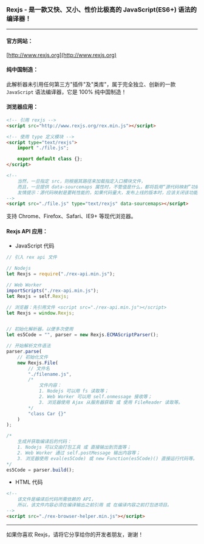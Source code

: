 ### Rexjs - 是一款又快、又小、性价比极高的 JavaScript(ES6+) 语法的编译器！
------

#### 官方网站：
[http://www.rexjs.org](http://www.rexjs.org)


#### 纯中国制造：
此解析器未引用任何第三方"插件"及"类库"，属于完全独立、创新的一款 ```JavaScript``` 语法编译器，它是 100% 纯中国制造！


#### 浏览器应用：
```html
<!-- 引用 rexjs -->
<script src="http://www.rexjs.org/rex.min.js"></script>

<!-- 使用 type 定义模块 -->
<script type="text/rexjs">
	import "./file.js";

	export default class {};
</script>

<!--
	当然，一旦指定 src，则根据其路径来加载指定入口模块文件，
	而且，一旦提供 data-sourcemaps 属性时，不管值是什么，都将启用“源代码映射”功能。
	友情提示：源代码映射是要耗性能的，如果代码量大，发布上线的版本时，应该关闭该功能。
-->
<script src="./file.js" type="text/rexjs" data-sourcemaps></script>
```

支持 Chrome、Firefox、Safari、IE9+ 等现代浏览器。


#### Rexjs API 应用：
- JavaScript 代码
```js
// 引入 rex api 文件

// Nodejs
let Rexjs = require("./rex-api.min.js");

// Web Worker
importScripts("./rex-api.min.js");
let Rexjs = self.Rexjs;

// 浏览器：先引用文件 <script src="./rex-api.min.js"></script>
let Rexjs = window.Rexjs;


// 初始化解析器，以便多次使用
let es5Code = "", parser = new Rexjs.ECMAScriptParser();

// 开始解析文件语法
parser.parse(
	// 初始化文件
	new Rexjs.File(
		// 文件名
		"./filename.js",
		/*
			文件内容：
			1. Nodejs 可以用 fs 读取等；
			2. Web Worker 可以用 self.onmessage 接收等；
			3. 浏览器使用 Ajax 从服务器获取 或 使用 FileReader 读取等。
		*/
		"class Car {}"
	)
);

/*
	生成并获取编译后的代码：
	1. Nodejs 可以交由打包工具 或 直接输出到页面等；
	2. Web Worker 通过 self.postMessage 输出内容等；
	3. 浏览器使用 eval(es5Code) 或 new Function(es5Code)() 直接运行代码等。
*/
es5Code = parser.build();
```

- HTML 代码
```html
<!--
	该文件是编译后代码所需依赖的 API，
	所以，该文件内容必须在编译输出之前引用 或 在编译内容之前打包进项目。
-->
<script src="./rex-browser-helper.min.js"></script>
```

------
如果你喜欢 Rexjs，请将它分享给你的开发者朋友，谢谢！
